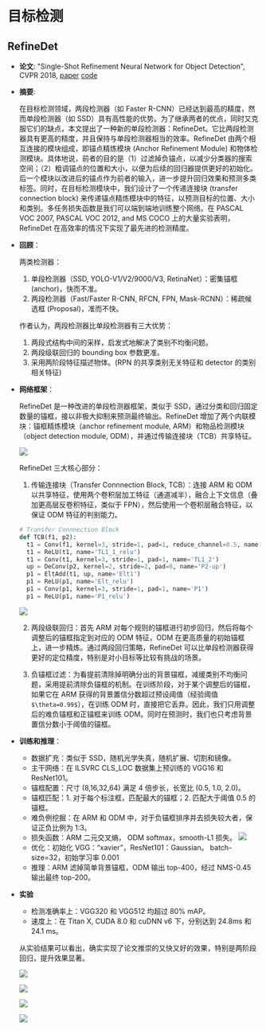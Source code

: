# 目标检测

## RefineDet

  * **论文**: "Single-Shot Refinement Neural Network for Object Detection", CVPR 2018, [paper](https://arxiv.org/pdf/1711.06897) [code](https://github.com/sfzhang15/RefineDet)

  * **摘要**:

    在目标检测领域，两段检测器（如 Faster R-CNN）已经达到最高的精度，然而单段检测器（如 SSD）具有高性能的优势。为了继承两者的优点，同时又克服它们的缺点，本文提出了一种新的单段检测器：RefineDet。它比两段检测器具有更高的精度，并且保持与单段检测器相当的效率。RefineDet 由两个相互连接的模块组成，即锚点精炼模块 (Anchor Refinement Module) 和物体检测模块。具体地说，前者的目的是（1）过滤掉负锚点，以减少分类器的搜索空间；（2）粗调锚点的位置和大小，以便为后续的回归器提供更好的初始化。后一个模块以改进后的锚点作为前者的输入，进一步提升回归效果和预测多类标签。同时，在目标检测模块中，我们设计了一个传递连接块 (transfer connection block) 来传递锚点精炼模块中的特征，以预测目标的位置、大小和类别。多任务损失函数是我们可以端到端地训练整个网络。在 PASCAL VOC 2007, PASCAL VOC 2012, and MS COCO 上的大量实验表明，RefineDet 在高效率的情况下实现了最先进的检测精度。
  
  * **回顾**：

    两类检测器：

    1. 单段检测器（SSD, YOLO-V1/V2/9000/V3, RetinaNet）：密集锚框 (anchor)，快而不准。
    2. 两段检测器（Fast/Faster R-CNN, RFCN, FPN, Mask-RCNN）：稀疏候选框 (Proposal)，准而不快。

    作者认为，两段检测器比单段检测器有三大优势：

    1. 两段式结构中间的采样，启发式地解决了类别不均衡问题。
    2. 两段级联回归的 bounding box 参数更准。
    3. 采用两阶段特征描述物体。(RPN 的共享类别无关特征和 detector 的类别相关特征)

  * **网络框架**：

    RefineDet 是一种改进的单段检测器框架，类似于 SSD，通过分类和回归固定数量的锚框，接以非极大抑制来预测最终输出。RefineDet 增加了两个内联模块：锚框精炼模块（anchor refinement module, ARM）和物品检测模块（object detection module, ODM），并通过传输连接块（TCB）共享特征。

    ![](.img/object_detect_0.png)

    RefineDet 三大核心部分：

    1. 传输连接块（Transfer Connnection Block, TCB）：连接 ARM 和 ODM 以共享特征，使用两个卷积层加工特征（通道减半），融合上下文信息（叠加更高层反卷积特征，类似于 FPN），然后使用一个卷积层融合特征，以保证 ODM 特征的判别能力。

      ```python
      # Transfer Connnection Block
      def TCB(f1, p2):
        t1 = Conv(f1, kernel=3, stride=1, pad=1, reduce_channel=0.5, name='TL1_1')
        t1 = ReLU(t1, name='TL1_1_relu')
        t1 = Conv(t1, kernel=3, stride=1, pad=1, name='TL1_2')
        up = DeConv(p2, kernel=2, stride=2, pad=0, name='P2-up')
        p1 = EltAdd(t1, up, name='Elt1')
        p1 = ReLU(p1, name='Elt_relu')
        p1 = Conv(p1, kernel=3, stride=1, pad=1, name='P1')
        p1 = ReLU(p1, name='P1_relu')
      ```

      ![](.img/object_detect_1.png)

    2. 两段级联回归：首先 ARM 对每个规则的锚框进行初步回归，然后将每个调整后的锚框指定到对应的 ODM 特征，ODM 在更高质量的初始锚框上，进一步精炼。通过两段回归策略，RefineDet 可以比单段检测器获得更好的定位精度，特别是对小目标等比较有挑战的场景。
    
    3. 负锚框过滤：为看提前清除掉明确分出的背景锚框，减缓类别不均衡问题，采用提前清除负锚框的机制。在训练阶段，对于某个调整后的锚框，如果它在 ARM 获得的背景置信分数超过预设阈值（经验阈值 `$\theta=0.99$`），在训练 ODM 时，直接把它丢弃。因此，我们只用调整后的难负锚框和正锚框来训练 ODM。同时在预测时，我们也只考虑背景置信分数小于阈值的锚框。

  * **训练和推理**：

    - 数据扩充：类似于 SSD，随机光学失真，随机扩展、切割和镜像。
    - 主干网络：在 ILSVRC CLS_LOC 数据集上预训练的 VGG16 和 ResNet101。
    - 锚框配置：尺寸 (8,16,32,64) 满足 4 倍步长，长宽比 (0.5, 1.0, 2.0)。
    - 锚框匹配：1. 对于每个标注框，匹配最大的锚框；2. 匹配大于阈值 0.5 的锚框。
    - 难负例挖掘：在 ARM 和 ODM 中，对于负锚框排序并去损失较大者，保证正负比例为 1:3。
    - 损失函数：ARM 二元交叉熵， ODM softmax，smooth-L1 损失。 
      ![](.img/object_detect_2.png)
    - 优化：初始化 VGG：“xavier”，ResNet101：Gaussian。 batch-size=32，初始学习率 0.001
    - 推理：ARM 滤掉简单背景锚框，ODM 输出 top-400，经过 NMS-0.45 输出最终 top-200。

  * **实验**
  
    - 检测准确率上：VGG320 和 VGG512 均超过 80% mAP。
    - 速度上：在 Titan X, CUDA 8.0 和 cuDNN v6 下，分别达到 24.8ms 和 24.1 ms。
    
    从实验结果可以看出，确实实现了论文推崇的又快又好的效果，特别是两阶段回归，提升效果显著。

    ![](.img/object_detect_3.png)

    ![](.img/object_detect_4.png)

    ![](.img/object_detect_5.png)

    ![](.img/object_detect_6.png)
  